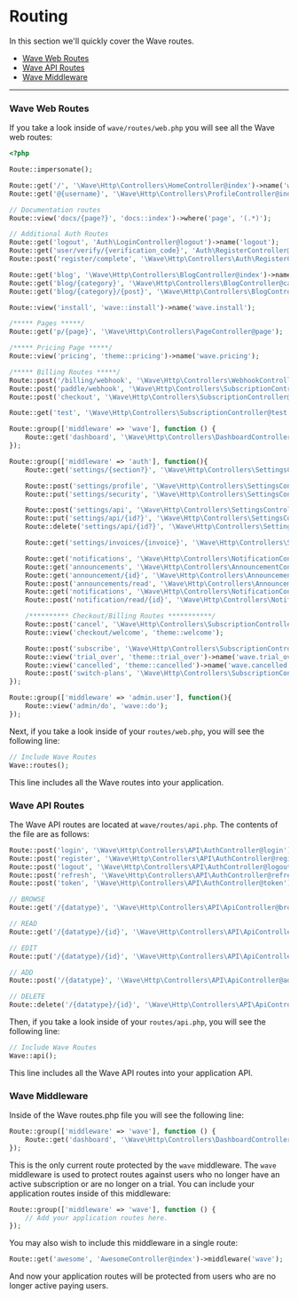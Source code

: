# Routing

In this section we'll quickly cover the Wave routes.

- [Wave Web Routes](#web-routes)
- [Wave API Routes](#api-routes)
- [Wave Middleware](#wave-middleware)

---

<a name="web-routes"></a>
### Wave Web Routes

If you take a look inside of `wave/routes/web.php` you will see all the Wave web routes:

```php
<?php

Route::impersonate();

Route::get('/', '\Wave\Http\Controllers\HomeController@index')->name('wave.home');
Route::get('@{username}', '\Wave\Http\Controllers\ProfileController@index')->name('wave.profile');

// Documentation routes
Route::view('docs/{page?}', 'docs::index')->where('page', '(.*)');

// Additional Auth Routes
Route::get('logout', 'Auth\LoginController@logout')->name('logout');
Route::get('user/verify/{verification_code}', 'Auth\RegisterController@verify')->name('verify');
Route::post('register/complete', '\Wave\Http\Controllers\Auth\RegisterController@complete')->name('wave.register-complete');

Route::get('blog', '\Wave\Http\Controllers\BlogController@index')->name('wave.blog');
Route::get('blog/{category}', '\Wave\Http\Controllers\BlogController@category')->name('wave.blog.category');
Route::get('blog/{category}/{post}', '\Wave\Http\Controllers\BlogController@post')->name('wave.blog.post');

Route::view('install', 'wave::install')->name('wave.install');

/***** Pages *****/
Route::get('p/{page}', '\Wave\Http\Controllers\PageController@page');

/***** Pricing Page *****/
Route::view('pricing', 'theme::pricing')->name('wave.pricing');

/***** Billing Routes *****/
Route::post('/billing/webhook', '\Wave\Http\Controllers\WebhookController@handleWebhook');
Route::post('paddle/webhook', '\Wave\Http\Controllers\SubscriptionController@hook');
Route::post('checkout', '\Wave\Http\Controllers\SubscriptionController@checkout')->name('checkout');

Route::get('test', '\Wave\Http\Controllers\SubscriptionController@test');

Route::group(['middleware' => 'wave'], function () {
	Route::get('dashboard', '\Wave\Http\Controllers\DashboardController@index')->name('wave.dashboard');
});

Route::group(['middleware' => 'auth'], function(){
	Route::get('settings/{section?}', '\Wave\Http\Controllers\SettingsController@index')->name('wave.settings');

	Route::post('settings/profile', '\Wave\Http\Controllers\SettingsController@profilePut')->name('wave.settings.profile.put');
	Route::put('settings/security', '\Wave\Http\Controllers\SettingsController@securityPut')->name('wave.settings.security.put');

	Route::post('settings/api', '\Wave\Http\Controllers\SettingsController@apiPost')->name('wave.settings.api.post');
	Route::put('settings/api/{id?}', '\Wave\Http\Controllers\SettingsController@apiPut')->name('wave.settings.api.put');
	Route::delete('settings/api/{id?}', '\Wave\Http\Controllers\SettingsController@apiDelete')->name('wave.settings.api.delete');

	Route::get('settings/invoices/{invoice}', '\Wave\Http\Controllers\SettingsController@invoice')->name('wave.invoice');

	Route::get('notifications', '\Wave\Http\Controllers\NotificationController@index')->name('wave.notifications');
	Route::get('announcements', '\Wave\Http\Controllers\AnnouncementController@index')->name('wave.announcements');
	Route::get('announcement/{id}', '\Wave\Http\Controllers\AnnouncementController@announcement')->name('wave.announcement');
	Route::post('announcements/read', '\Wave\Http\Controllers\AnnouncementController@read')->name('wave.announcements.read');
	Route::get('notifications', '\Wave\Http\Controllers\NotificationController@index')->name('wave.notifications');
	Route::post('notification/read/{id}', '\Wave\Http\Controllers\NotificationController@delete')->name('wave.notification.read');

    /********** Checkout/Billing Routes ***********/
    Route::post('cancel', '\Wave\Http\Controllers\SubscriptionController@cancel')->name('wave.cancel');
    Route::view('checkout/welcome', 'theme::welcome');

    Route::post('subscribe', '\Wave\Http\Controllers\SubscriptionController@subscribe')->name('wave.subscribe');
	Route::view('trial_over', 'theme::trial_over')->name('wave.trial_over');
	Route::view('cancelled', 'theme::cancelled')->name('wave.cancelled');
    Route::post('switch-plans', '\Wave\Http\Controllers\SubscriptionController@switchPlans')->name('wave.switch-plans');
});

Route::group(['middleware' => 'admin.user'], function(){
    Route::view('admin/do', 'wave::do');
});
```

Next, if you take a look inside of your `routes/web.php`, you will see the following line:

```php
// Include Wave Routes
Wave::routes();
```

This line includes all the Wave routes into your application.

<a name="api-routes"></a>
### Wave API Routes

The Wave API routes are located at `wave/routes/api.php`. The contents of the file are as follows:

```php
Route::post('login', '\Wave\Http\Controllers\API\AuthController@login');
Route::post('register', '\Wave\Http\Controllers\API\AuthController@register');
Route::post('logout', '\Wave\Http\Controllers\API\AuthController@logout');
Route::post('refresh', '\Wave\Http\Controllers\API\AuthController@refresh');
Route::post('token', '\Wave\Http\Controllers\API\AuthController@token');

// BROWSE
Route::get('/{datatype}', '\Wave\Http\Controllers\API\ApiController@browse');

// READ
Route::get('/{datatype}/{id}', '\Wave\Http\Controllers\API\ApiController@read');

// EDIT
Route::put('/{datatype}/{id}', '\Wave\Http\Controllers\API\ApiController@edit');

// ADD
Route::post('/{datatype}', '\Wave\Http\Controllers\API\ApiController@add');

// DELETE
Route::delete('/{datatype}/{id}', '\Wave\Http\Controllers\API\ApiController@delete');
```

Then, if you take a look inside of your `routes/api.php`, you will see the following line:

```php
// Include Wave Routes
Wave::api();
```

This line includes all the Wave API routes into your application API.

<a name="wave-middleware"></a>
### Wave Middleware

Inside of the Wave routes.php file you will see the following line:

```php
Route::group(['middleware' => 'wave'], function () {
    Route::get('dashboard', '\Wave\Http\Controllers\DashboardController@index')->name('wave.dashboard');
});
```

This is the only current route protected by the `wave` middleware. The `wave` middleware is used to protect routes against users who no longer have an active subscription or are no longer on a trial. You can include your application routes inside of this middleware:

```php
Route::group(['middleware' => 'wave'], function () {
    // Add your application routes here.
});
```

You may also wish to include this middleware in a single route:

```php
Route::get('awesome', 'AwesomeController@index')->middleware('wave');
```

And now your application routes will be protected from users who are no longer active paying users.
